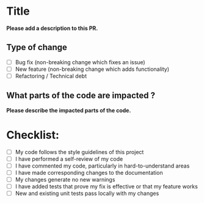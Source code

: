 # Title

**Please add a description to this PR.**

## Type of change

- [ ] Bug fix (non-breaking change which fixes an issue)
- [ ] New feature (non-breaking change which adds functionality)
- [ ] Refactoring / Technical debt

## What parts of the code are impacted ?

**Please describe the impacted parts of the code.**

# Checklist:

- [ ] My code follows the style guidelines of this project
- [ ] I have performed a self-review of my code
- [ ] I have commented my code, particularly in hard-to-understand areas
- [ ] I have made corresponding changes to the documentation
- [ ] My changes generate no new warnings
- [ ] I have added tests that prove my fix is effective or that my feature works
- [ ] New and existing unit tests pass locally with my changes

